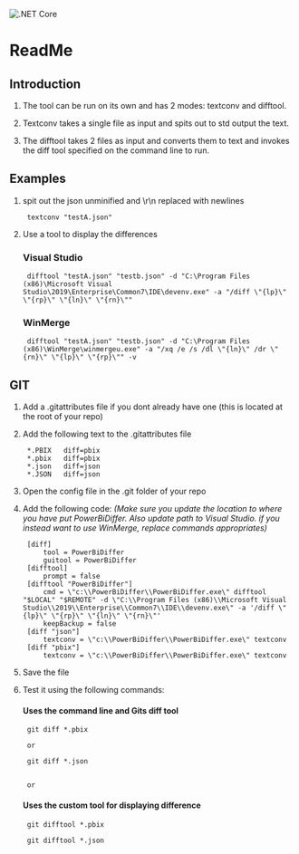 ![.NET Core](https://github.com/rajrao/PowerBiDiffer/workflows/.NET%20Core/badge.svg)

# ReadMe #

## Introduction ##
1. The tool can be run on its own and has 2 modes: textconv and difftool.

1. Textconv takes a single file as input and spits out to std output the text.

1. The difftool takes 2 files as input and converts them to text and invokes the diff tool specified on the command line to run.

## Examples ##

1. spit out the json unminified and \r\n replaced with newlines

		textconv "testA.json"

2. Use a tool to display the differences

	### Visual Studio ###

		difftool "testA.json" "testb.json" -d "C:\Program Files (x86)\Microsoft Visual Studio\2019\Enterprise\Common7\IDE\devenv.exe" -a "/diff \"{lp}\" \"{rp}\" \"{ln}\" \"{rn}\""

	### WinMerge ###

		difftool "testA.json" "testb.json" -d "C:\Program Files (x86)\WinMerge\winmergeu.exe" -a "/xq /e /s /dl \"{ln}\" /dr \"{rn}\" \"{lp}\" \"{rp}\"" -v


## GIT ##

1. Add a .gitattributes file if you dont already have one (this is located at the root of your repo)

1. Add the following text to the .gitattributes file

		*.PBIX   diff=pbix
		*.pbix   diff=pbix
		*.json	 diff=json
		*.JSON	 diff=json

1. Open the config file in the .git folder of your repo

1. Add the following code: *(Make sure you update the location to where you have put PowerBiDiffer. Also update path to Visual Studio. if you instead want to use WinMerge, replace commands appropriates)*

		[diff]
			tool = PowerBiDiffer
			guitool = PowerBiDiffer
		[difftool]
			prompt = false
		[difftool "PowerBiDiffer"]
			cmd = \"c:\\PowerBiDiffer\\PowerBiDiffer.exe\" difftool "$LOCAL" "$REMOTE" -d \"C:\\Program Files (x86)\\Microsoft Visual Studio\\2019\\Enterprise\\Common7\\IDE\\devenv.exe\" -a '/diff \"{lp}\" \"{rp}\" \"{ln}\" \"{rn}\"'
			keepBackup = false
		[diff "json"]
			textconv = \"c:\\PowerBiDiffer\\PowerBiDiffer.exe\" textconv
		[diff "pbix"]
			textconv = \"c:\\PowerBiDiffer\\PowerBiDiffer.exe\" textconv

1. Save the file

1. Test it using the following commands:

	#### Uses the command line and Gits diff tool ####
	
		git diff *.pbix
		
		or

		git diff *.json


		or 
	#### Uses the custom tool for displaying difference ####

		git difftool *.pbix

		git difftool *.json
